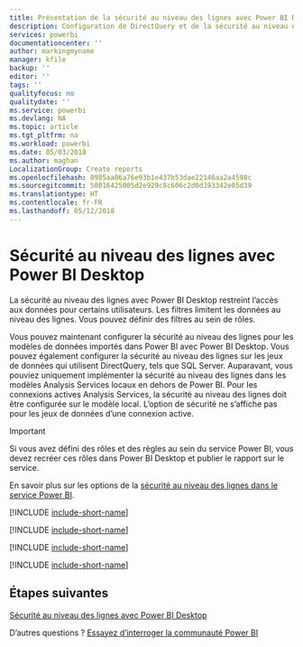 ```yaml
---
title: Présentation de la sécurité au niveau des lignes avec Power BI Desktop
description: Configuration de DirectQuery et de la sécurité au niveau des lignes pour les jeux de données importés dans Power BI Desktop.
services: powerbi
documentationcenter: ''
author: markingmyname
manager: kfile
backup: ''
editor: ''
tags: ''
qualityfocus: no
qualitydate: ''
ms.service: powerbi
ms.devlang: NA
ms.topic: article
ms.tgt_pltfrm: na
ms.workload: powerbi
ms.date: 05/03/2018
ms.author: maghan
LocalizationGroup: Create reports
ms.openlocfilehash: 0985aa06a76e93b1e437b53dae22146aa2a4598c
ms.sourcegitcommit: 50016425005d2e929c8c606c2d0d393342e05d39
ms.translationtype: HT
ms.contentlocale: fr-FR
ms.lasthandoff: 05/12/2018
---
```

# <a name="row-level-security-rls-with-power-bi-desktop"></a>Sécurité au niveau des lignes avec Power BI Desktop
La sécurité au niveau des lignes avec Power BI Desktop restreint l’accès aux données pour certains utilisateurs. Les filtres limitent les données au niveau des lignes. Vous pouvez définir des filtres au sein de rôles.

Vous pouvez maintenant configurer la sécurité au niveau des lignes pour les modèles de données importés dans Power BI avec Power BI Desktop. Vous pouvez également configurer la sécurité au niveau des lignes sur les jeux de données qui utilisent DirectQuery, tels que SQL Server. Auparavant, vous pouviez uniquement implémenter la sécurité au niveau des lignes dans les modèles Analysis Services locaux en dehors de Power BI. Pour les connexions actives Analysis Services, la sécurité au niveau des lignes doit être configurée sur le modèle local. L’option de sécurité ne s’affiche pas pour les jeux de données d’une connexion active.

> [!IMPORTANT]
> Si vous avez défini des rôles et des règles au sein du service Power BI, vous devez recréer ces rôles dans Power BI Desktop et publier le rapport sur le service.
> 
> 

En savoir plus sur les options de la [sécurité au niveau des lignes dans le service Power BI](service-admin-rls.md).

[!INCLUDE [include-short-name](./includes/rls-desktop-define-roles.md)]

[!INCLUDE [include-short-name](./includes/rls-desktop-view-as-roles.md)]

[!INCLUDE [include-short-name](./includes/rls-limitations.md)]

[!INCLUDE [include-short-name](./includes/rls-faq.md)]

## <a name="next-steps"></a>Étapes suivantes
[Sécurité au niveau des lignes avec Power BI Desktop](service-admin-rls.md)  

D’autres questions ? [Essayez d’interroger la communauté Power BI](http://community.powerbi.com/)

